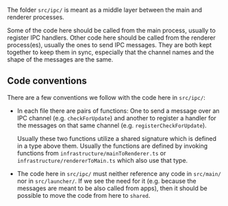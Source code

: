 The folder `src/ipc/` is meant as a middle layer between the main and renderer
processes.

Some of the code here should be called from the main process, usually to
register IPC handlers. Other code here should be called from the renderer
process(es), usually the ones to send IPC messages. They are both kept together
to keep them in sync, especially that the channel names and the shape of the
messages are the same.

## Code conventions

There are a few conventions we follow with the code here in `src/ipc/`:

-   In each file there are pairs of functions: One to send a message over an IPC
    channel (e.g. `checkForUpdate`) and another to register a handler for the
    messages on that same channel (e.g. `registerCheckForUpdate`).

    Usually these two functions utilize a shared signature which is defined in a
    type above them. Usually the functions are defined by invoking functions
    from `infrastructure/mainToRenderer.ts` or
    `infrastructure/rendererToMain.ts` which also use that type.

-   The code here in `src/ipc/` must neither reference any code in `src/main/`
    nor in `src/launcher/`. If we see the need for it (e.g. because the messages
    are meant to be also called from apps), then it should be possible to move
    the code from here to `shared`.
